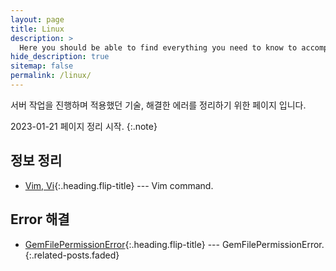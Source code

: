 ```yaml
---
layout: page
title: Linux
description: >
  Here you should be able to find everything you need to know to accomplish the most common tasks when blogging with Hydejack.
hide_description: true
sitemap: false
permalink: /linux/
---
```


서버 작업을 진행하며 적용했던 기술, 해결한 에러를 정리하기 위한 페이지 입니다.

2023-01-21 페이지 정리 시작.
{:.note}


## 정보 정리
* [Vim, Vi]{:.heading.flip-title} --- Vim command.

## Error 해결
* [GemFilePermissionError]{:.heading.flip-title} --- GemFilePermissionError.
{:.related-posts.faded}


[Vim, Vi]: summary/2020-03-30-vim-command/
[GemFilePermissionError]: error/2023-03-18-GemFilePermissionError/
